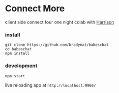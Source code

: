 # Connect More

client side connect four one night colab with [Harrison](https://github.com/harrison-symes) 

### install

```
git clone https://github.com/bradymat/babeschat
cd babeschat
npm install
```

### development

```
npm start
```

live reloading app at `http://localhost:9966/`
